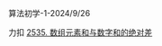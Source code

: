 算法初学-1-2024/9/26

力扣 [2535. 数组元素和与数字和的绝对差](https://leetcode.cn/problems/difference-between-element-sum-and-digit-sum-of-an-array/)
